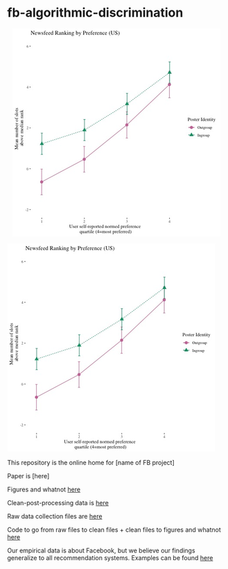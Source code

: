 # fb-algorithmic-discrimination

<p align="center">
<img src="https://github.com/diagdavenport/fb-algorithmic-discrimination/blob/main/Output/Graphs/Audit/Ranking%20line%20graphs/US%20NF%20norm%20pref%20by%20median%20rank%20by%20group.jpg">
</p>

![text](https://github.com/diagdavenport/fb-algorithmic-discrimination/blob/main/Output/Graphs/Audit/Ranking%20line%20graphs/US%20NF%20norm%20pref%20by%20median%20rank%20by%20group.jpg)
 
 This repository is the online home for [name of FB project] 

Paper is [here]

Figures and whatnot [here](https://github.com/diagdavenport/fb-algorithmic-discrimination/tree/main/Output/Graphs)

Clean-post-processing data is [here](https://github.com/diagdavenport/fb-algorithmic-discrimination/tree/main/Temp)

Raw data collection files are [here](https://github.com/diagdavenport/fb-algorithmic-discrimination/tree/main/Data)

Code to go from raw files to clean files + clean files to figures and whatnot [here](https://github.com/diagdavenport/fb-algorithmic-discrimination/tree/main/Scripts)

Our empirical data is about Facebook, but we believe our findings generalize to all recommendation systems. Examples can be found [here](https://docs.google.com/spreadsheets/d/12AD_KNlMbiCj-wLliADPvOoaFzuGN1azS8RjHxIClw8/edit?usp=sharing)
